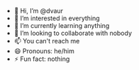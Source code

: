 - 👋 Hi, I’m @dvaur
- 👀 I’m interested in everything 
- 🌱 I’m currently learning anything 
- 💞️ I’m looking to collaborate with nobody 
- 📫 You can't reach me
- 😄 Pronouns: he/him
- ⚡ Fun fact: nothing 

<!---
dvaur/dvaur is a ✨ special ✨ repository because its `README.md` (this file) appears on your GitHub profile.
You can click the Preview link to take a look at your changes.
--->
